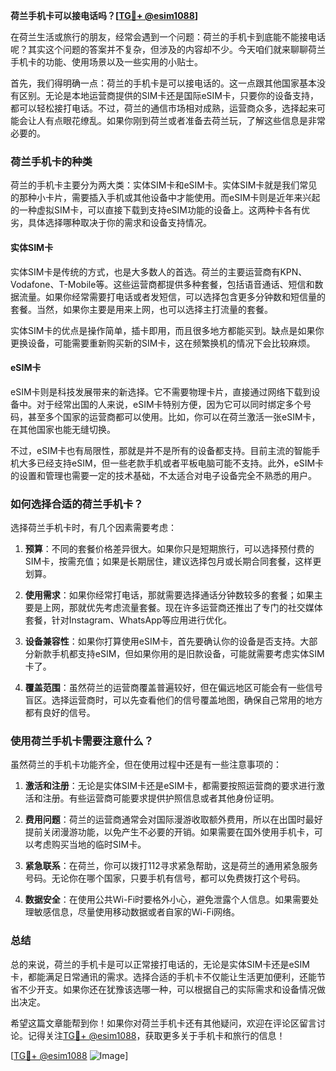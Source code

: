 **荷兰手机卡可以接电话吗？[[TG💪+ @esim1088](https://t.me/s/esim1088)]**

在荷兰生活或旅行的朋友，经常会遇到一个问题：荷兰的手机卡到底能不能接电话呢？其实这个问题的答案并不复杂，但涉及的内容却不少。今天咱们就来聊聊荷兰手机卡的功能、使用场景以及一些实用的小贴士。

首先，我们得明确一点：荷兰的手机卡是可以接电话的。这一点跟其他国家基本没有区别。无论是本地运营商提供的SIM卡还是国际eSIM卡，只要你的设备支持，都可以轻松接打电话。不过，荷兰的通信市场相对成熟，运营商众多，选择起来可能会让人有点眼花缭乱。如果你刚到荷兰或者准备去荷兰玩，了解这些信息是非常必要的。

### 荷兰手机卡的种类

荷兰的手机卡主要分为两大类：实体SIM卡和eSIM卡。实体SIM卡就是我们常见的那种小卡片，需要插入手机或其他设备中才能使用。而eSIM卡则是近年来兴起的一种虚拟SIM卡，可以直接下载到支持eSIM功能的设备上。这两种卡各有优劣，具体选择哪种取决于你的需求和设备支持情况。

#### 实体SIM卡

实体SIM卡是传统的方式，也是大多数人的首选。荷兰的主要运营商有KPN、Vodafone、T-Mobile等。这些运营商都提供多种套餐，包括语音通话、短信和数据流量。如果你经常需要打电话或者发短信，可以选择包含更多分钟数和短信量的套餐。当然，如果你主要是用来上网，也可以选择主打流量的套餐。

实体SIM卡的优点是操作简单，插卡即用，而且很多地方都能买到。缺点是如果你更换设备，可能需要重新购买新的SIM卡，这在频繁换机的情况下会比较麻烦。

#### eSIM卡

eSIM卡则是科技发展带来的新选择。它不需要物理卡片，直接通过网络下载到设备中。对于经常出国的人来说，eSIM卡特别方便，因为它可以同时绑定多个号码，甚至多个国家的运营商都可以使用。比如，你可以在荷兰激活一张eSIM卡，在其他国家也能无缝切换。

不过，eSIM卡也有局限性，那就是并不是所有的设备都支持。目前主流的智能手机大多已经支持eSIM，但一些老款手机或者平板电脑可能不支持。此外，eSIM卡的设置和管理也需要一定的技术基础，不太适合对电子设备完全不熟悉的用户。

### 如何选择合适的荷兰手机卡？

选择荷兰手机卡时，有几个因素需要考虑：

1. **预算**：不同的套餐价格差异很大。如果你只是短期旅行，可以选择预付费的SIM卡，按需充值；如果是长期居住，建议选择包月或长期合同套餐，这样更划算。

2. **使用需求**：如果你经常打电话，那就需要选择通话分钟数较多的套餐；如果主要是上网，那就优先考虑流量套餐。现在许多运营商还推出了专门的社交媒体套餐，针对Instagram、WhatsApp等应用进行优化。

3. **设备兼容性**：如果你打算使用eSIM卡，首先要确认你的设备是否支持。大部分新款手机都支持eSIM，但如果你用的是旧款设备，可能就需要考虑实体SIM卡了。

4. **覆盖范围**：虽然荷兰的运营商覆盖普遍较好，但在偏远地区可能会有一些信号盲区。选择运营商时，可以先查看他们的信号覆盖地图，确保自己常用的地方都有良好的信号。

### 使用荷兰手机卡需要注意什么？

虽然荷兰的手机卡功能齐全，但在使用过程中还是有一些注意事项的：

1. **激活和注册**：无论是实体SIM卡还是eSIM卡，都需要按照运营商的要求进行激活和注册。有些运营商可能要求提供护照信息或者其他身份证明。

2. **费用问题**：荷兰的运营商通常会对国际漫游收取额外费用，所以在出国时最好提前关闭漫游功能，以免产生不必要的开销。如果需要在国外使用手机卡，可以考虑购买当地的临时SIM卡。

3. **紧急联系**：在荷兰，你可以拨打112寻求紧急帮助，这是荷兰的通用紧急服务号码。无论你在哪个国家，只要手机有信号，都可以免费拨打这个号码。

4. **数据安全**：在使用公共Wi-Fi时要格外小心，避免泄露个人信息。如果需要处理敏感信息，尽量使用移动数据或者自家的Wi-Fi网络。

### 总结

总的来说，荷兰的手机卡是可以正常接打电话的，无论是实体SIM卡还是eSIM卡，都能满足日常通讯的需求。选择合适的手机卡不仅能让生活更加便利，还能节省不少开支。如果你还在犹豫该选哪一种，可以根据自己的实际需求和设备情况做出决定。

希望这篇文章能帮到你！如果你对荷兰手机卡还有其他疑问，欢迎在评论区留言讨论。记得关注[TG💪+ @esim1088](https://t.me/s/esim1088)，获取更多关于手机卡和旅行的信息！

[[TG💪+ @esim1088](https://t.me/s/esim1088) ![Image](https://i.postimg.cc/4NQfJmqS/Snipaste-2025-05-13-00-14-12.png)]